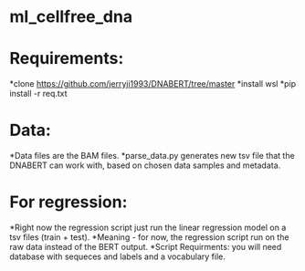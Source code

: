 # ml_cellfree_dna

# Requirements:
*clone https://github.com/jerryji1993/DNABERT/tree/master
*install wsl
*pip install -r req.txt

# Data:
*Data files are the BAM files.
*parse_data.py generates new tsv file that the DNABERT can work with, based on chosen data samples and metadata.

# For regression:
*Right now the regression script just run the linear regression model on a tsv files (train + test). 
*Meaning - for now, the regression script run on the raw data instead of the BERT output.
*Script Requirments: you will need database with sequeces and labels and a vocabulary file.
